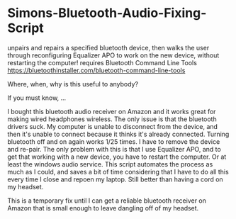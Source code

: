 # Simons-Bluetooth-Audio-Fixing-Script
unpairs and repairs a specified bluetooth device, then walks the user through reconfiguring Equalizer APO to work on the new device, without restarting the computer!
requires Bluetooth Command Line Tools 
  https://bluetoothinstaller.com/bluetooth-command-line-tools


Where, when, why is this useful to anybody?

If you must know, ...

I bought this bluetooth audio receiver on Amazon and it works great for making wired headphones wireless. The only issue is that the bluetooth drivers suck. My computer is unable to disconnect from the device, and then it's unable to connect because it thinks it's already connected. Turning bluetooth off and on again works 1/25 times. I have to remove the device and re-pair. The only problem with this is that I use Equalizer APO, and to get that working with a new device, you have to restart the computer. Or at least the windows audio service. This script automates the process as much as I could, and saves a bit of time considering that I have to do all this every time I close and repoen my laptop. Still better than having a cord on my headset.

This is a temporary fix until I can get a reliable bluetooth receiver on Amazon that is small enough to leave dangling off of my headset.
